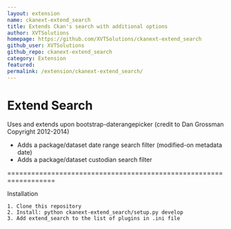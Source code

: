 ```yaml
---
layout: extension
name: ckanext-extend_search
title: Extends Ckan's search with additional options
author: XVTSolutions
homepage: https://github.com/XVTSolutions/ckanext-extend_search
github_user: XVTSolutions
github_repo: ckanext-extend_search
category: Extension
featured: 
permalink: /extension/ckanext-extend_search/
---
```



Extend Search
==================================================================
Uses and extends upon bootstrap-daterangepicker
(credit to Dan Grossman Copyright 2012-2014)

- Adds a package/dataset date range search filter (modified-on metadata date)
- Adds a package/dataset custodian search filter

==================================================================

Installation

    1. Clone this repository
    2. Install: python ckanext-extend_search/setup.py develop
    3. Add extend_search to the list of plugins in .ini file

